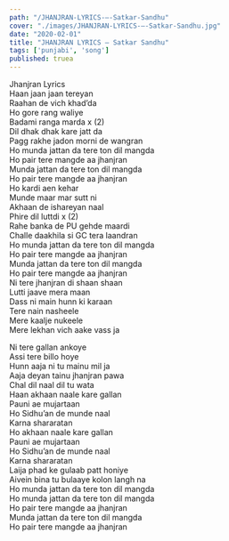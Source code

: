 ```yaml
---
path: "/JHANJRAN-LYRICS-–-Satkar-Sandhu"
cover: "./images/JHANJRAN-LYRICS-–-Satkar-Sandhu.jpg"
date: "2020-02-01"
title: "JHANJRAN LYRICS – Satkar Sandhu"
tags: ['punjabi', 'song']
published: truea
---
```

  
Jhanjran Lyrics  
Haan jaan jaan tereyan  
Raahan de vich khad’da  
Ho gore rang waliye  
Badami ranga marda x (2)  
Dil dhak dhak kare jatt da  
Pagg rakhe jadon morni de wangran  
Ho munda jattan da tere ton dil mangda  
Ho pair tere mangde aa jhanjran  
Munda jattan da tere ton dil mangda  
Ho pair tere mangde aa jhanjran  
Ho kardi aen kehar  
Munde maar mar sutt ni  
Akhaan de ishareyan naal  
Phire dil luttdi x (2)  
Rahe banka de PU gehde maardi  
Challe daakhila si GC tera laandran  
Ho munda jattan da tere ton dil mangda  
Ho pair tere mangde aa jhanjran  
Munda jattan da tere ton dil mangda  
Ho pair tere mangde aa jhanjran  
Ni tere jhanjran di shaan shaan  
Lutti jaave mera maan  
Dass ni main hunn ki karaan  
Tere nain nasheele  
Mere kaalje nukeele  
Mere lekhan vich aake vass ja  
  
  
  
  
  
  
Ni tere gallan ankoye  
Assi tere billo hoye  
Hunn aaja ni tu mainu mil ja  
Aaja deyan tainu jhanjran pawa  
Chal dil naal dil tu wata  
Haan akhaan naale kare gallan  
Pauni ae mujartaan  
Ho Sidhu’an de munde naal  
Karna shararatan  
Ho akhaan naale kare gallan  
Pauni ae mujartaan  
Ho Sidhu’an de munde naal  
Karna shararatan  
Laija phad ke gulaab patt honiye  
Aivein bina tu bulaaye kolon langh na  
Ho munda jattan da tere ton dil mangda  
Ho munda jattan da tere ton dil mangda  
Ho pair tere mangde aa jhanjran  
Munda jattan da tere ton dil mangda  
Ho pair tere mangde aa jhanjran  
